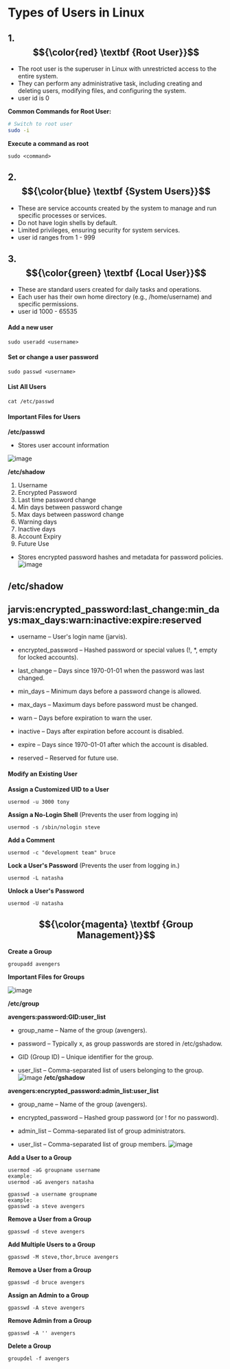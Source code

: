 # Types of Users in Linux


## 1. $${\color{red} \textbf {Root User}}$$

- The root user is the superuser in Linux with unrestricted access to the entire system.
- They can perform any administrative task, including creating and deleting users, modifying files, and configuring the system.
- user id is 0

**Common Commands for Root User:**
```bash
# Switch to root user
sudo -i
````

**Execute a command as root**
````
sudo <command>
````

## 2. $${\color{blue} \textbf {System Users}}$$
- These are service accounts created by the system to manage and run specific processes or services.
- Do not have login shells by default.
- Limited privileges, ensuring security for system services.
- user id ranges from 1 - 999

  
## 3. $${\color{green} \textbf {Local User}}$$
- These are standard users created for daily tasks and operations.
- Each user has their own home directory (e.g., /home/username) and specific permissions.
- user id 1000 - 65535

  
#### Add a new user
````
sudo useradd <username>
````
#### Set or change a user password
````
sudo passwd <username>
````

#### List All Users
````
cat /etc/passwd
```` 
#### Important Files for Users

**/etc/passwd**
- Stores user account information

![image](https://github.com/user-attachments/assets/8573faaf-b158-4699-9abd-48b9ae43c2d8)

**/etc/shadow**
1. Username
2. Encrypted Password
3. Last time password change
4. Min days between password change
5. Max days between password change
6. Warning days
7. Inactive days
8. Account Expiry
9. Future Use
- Stores encrypted password hashes and metadata for password policies.
![image](https://github.com/user-attachments/assets/01a728d8-78f9-4489-91a0-cb3c9c57da3a)

**/etc/shadow**
---
**jarvis:encrypted_password:last_change:min_days:max_days:warn:inactive:expire:reserved**
---

- username – User's login name (jarvis).

- encrypted_password – Hashed password or special values (!, *, empty for locked accounts).

- last_change – Days since 1970-01-01 when the password was last changed.

- min_days – Minimum days before a password change is allowed.

- max_days – Maximum days before password must be changed.

- warn – Days before expiration to warn the user.

- inactive – Days after expiration before account is disabled.

- expire – Days since 1970-01-01 after which the account is disabled.

- reserved – Reserved for future use.

#### Modify an Existing User

**Assign a Customized UID to a User**
````
usermod -u 3000 tony
````
**Assign a No-Login Shell** (Prevents the user from logging in)
````
usermod -s /sbin/nologin steve
````
**Add a Comment**
````
usermod -c "development team" bruce
````
**Lock a User's Password** (Prevents the user from logging in.)
````
usermod -L natasha
````
**Unlock a User's Password**
````
usermod -U natasha
````

## $${\color{magenta} \textbf {Group Management}}$$

**Create a Group**
````
groupadd avengers
````

**Important Files for Groups**

![image](https://github.com/user-attachments/assets/ecd01e92-9511-4aa8-b514-7db87da1000b)

**/etc/group**


**avengers:password:GID:user_list**

- group_name – Name of the group (avengers).

- password – Typically x, as group passwords are stored in /etc/gshadow.

- GID (Group ID) – Unique identifier for the group.

- user_list – Comma-separated list of users belonging to the group.
![image](https://github.com/user-attachments/assets/350fdc3b-89e7-4f6c-9a6f-462a58681d96)
**/etc/gshadow**

**avengers:encrypted_password:admin_list:user_list**

- group_name – Name of the group (avengers).

- encrypted_password – Hashed group password (or ! for no password).

- admin_list – Comma-separated list of group administrators.

- user_list – Comma-separated list of group members.
![image](https://github.com/user-attachments/assets/d285f4fb-8013-494b-b553-79ec1fb7a27c)

**Add a User to a Group**
````
usermod -aG groupname username
example:
usermod -aG avengers natasha
````
````
gpasswd -a username groupname
example:
gpasswd -a steve avengers
````
**Remove a User from a Group**
````
gpasswd -d steve avengers
````

**Add Multiple Users to a Group**
````
gpasswd -M steve,thor,bruce avengers
````
**Remove a User from a Group**
````
gpasswd -d bruce avengers
````

**Assign an Admin to a Group**
````
gpasswd -A steve avengers
````
**Remove Admin from a Group**
````
gpasswd -A '' avengers
````

**Delete a Group**
````
groupdel -f avengers
````

